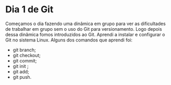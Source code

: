 # Dia 1 de Git

Começamos o dia fazendo uma dinâmica em grupo para ver as dificultades de trabalhar em grupo sem o uso do Git para  versionamento.
Logo depois dessa dinâmica fomos introduzidos ao Git. Aprendi a instalar e configurar o Git no sistema Linux. Alguns dos comandos que aprendi foi:

* git branch;
* git checkout;
* git commit;
* git init ;
* git add;
* git push.